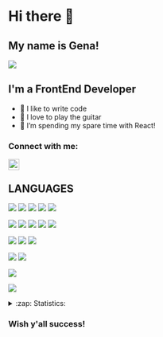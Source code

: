 # Hi there 👋

## My name is Gena!
![](https://komarev.com/ghpvc/?username=oreshkevich)

## I'm a FrontEnd Developer
- 💪 I like to write code
- 🎉 I love to play the guitar
- 🌱 I’m spending my spare time with React!

### Connect with me:


[<img align="left" alt="Oresh | VK" width="22px" src="https://cdn.jsdelivr.net/npm/simple-icons@v3/icons/vk.svg" />][vk]

<br />


## LANGUAGES

![](https://img.shields.io/badge/Code-Javascript-informational?style=flat&logo=<LOGO_NAME>&logoColor=white&color=red) 
![](https://img.shields.io/badge/Code-Typescript-informational?style=flat&logo=<LOGO_NAME>&logoColor=white&color=green)
![](https://img.shields.io/badge/Code-HTML/Pug-informational?style=flat&logo=<LOGO_NAME>&logoColor=white&color=blue)
![](https://img.shields.io/badge/Code-SCSS/CSS-informational?style=flat&logo=<LOGO_NAME>&logoColor=white&color=purple)
![](https://img.shields.io/badge/Code-StyledComponents-informational?style=flat&logo=<LOGO_NAME>&logoColor=white&color=orange)

![](https://img.shields.io/badge/Tools-Webpack-informational?style=flat&logo=<LOGO_NAME>&logoColor=white&color=brown)
![](https://img.shields.io/badge/Tools-Gulp-informational?style=flat&logo=<LOGO_NAME>&logoColor=white&color=gold)
![](https://img.shields.io/badge/Tools-VSCode-informational?style=flat&logo=<LOGO_NAME>&logoColor=white&color=pink)
![](https://img.shields.io/badge/Tools-Git-informational?style=flat&logo=<LOGO_NAME>&logoColor=white&color=2bbc8a)
![](https://img.shields.io/badge/Tools-DevTools-informational?style=flat&logo=<LOGO_NAME>&logoColor=white&color=beige)

![](https://img.shields.io/badge/Other-Photoshop-informational?style=flat&logo=<LOGO_NAME>&logoColor=white&color=brightbrown)
![](https://img.shields.io/badge/Other-Figma-informational?style=flat&logo=<LOGO_NAME>&logoColor=white&color=darkgreen)
![](https://img.shields.io/badge/Other-AutoCad-informational?style=flat&logo=<LOGO_NAME>&logoColor=white&color=darkred)

![](https://img.shields.io/badge/Libs-React-informational?style=flat&logo=<LOGO_NAME>&logoColor=white&color=magenta)
![](https://img.shields.io/badge/Libs-Phaser-informational?style=flat&logo=<LOGO_NAME>&logoColor=white&color=cyan)

![](https://img.shields.io/badge/TimeManagement-Trello/ClickUp-informational?style=flat&logo=<LOGO_NAME>&logoColor=white&color=aquamarine)

![](https://img.shields.io/badge/Methods-BEM-informational?style=flat&logo=<LOGO_NAME>&logoColor=white&color=yellow)

<details>
  <summary>:zap: Statistics:</summary>
   <img align="left" alt="codeSTACKr's GitHub Stats" src="https://github-readme-stats.vercel.app/api/top-langs/?username=oreshkevich&langs_count=8&layout=compact" />
    <br />
    <img align="left" alt="codeSTACKr's GitHub Stats" src="https://github-readme-stats.vercel.app/api?username=oreshkevich&show_icons=true" />
</details>

### Wish y'all success!

[vk]: https://vk.com/id262551794


